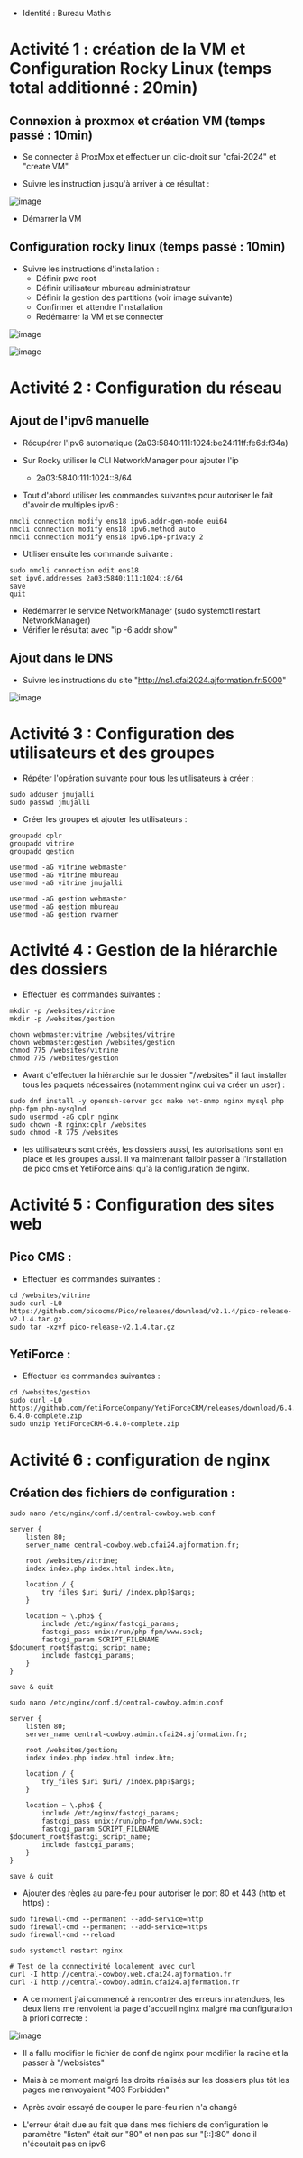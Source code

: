 - Identité : Bureau Mathis

# Activité 1 : création de la VM et Configuration Rocky Linux (temps total additionné : 20min)

## Connexion à proxmox et création VM (temps passé : 10min)

- Se connecter à ProxMox et effectuer un clic-droit sur "cfai-2024" et "create VM".

- Suivre les instruction jusqu'à arriver à ce résultat :

![image](./images/proxmoxconfig.jpg)

- Démarrer la VM

## Configuration rocky linux (temps passé : 10min)

- Suivre les instructions d'installation :
    - Définir pwd root
    - Définir utilisateur mbureau administrateur
    - Définir la gestion des partitions (voir image suivante)
    - Confirmer et attendre l'installation 
    - Redémarrer la VM et se connecter

![image](./images/partitions.jpg)

![image](./images/rockyinstall.jpg)

 
# Activité 2 : Configuration du réseau

## Ajout de l'ipv6 manuelle 
- Récupérer l'ipv6 automatique (2a03:5840:111:1024:be24:11ff:fe6d:f34a)
- Sur Rocky utiliser le CLI NetworkManager pour ajouter l'ip
    - 2a03:5840:111:1024::8/64

- Tout d'abord utiliser les commandes suivantes pour autoriser le fait d'avoir de multiples ipv6 :

```
nmcli connection modify ens18 ipv6.addr-gen-mode eui64
nmcli connection modify ens18 ipv6.method auto
nmcli connection modify ens18 ipv6.ip6-privacy 2
```

- Utiliser ensuite les commande suivante :

```
sudo nmcli connection edit ens18
set ipv6.addresses 2a03:5840:111:1024::8/64
save
quit
```

- Redémarrer le service NetworkManager (sudo systemctl restart NetworkManager)
- Vérifier le résultat avec "ip -6 addr show"

## Ajout dans le DNS
- Suivre les instructions du site "http://ns1.cfai2024.ajformation.fr:5000"

![image](./images/DNS.jpg)

# Activité 3 : Configuration des utilisateurs et des groupes
- Répéter l'opération suivante pour tous les utilisateurs à créer :

```
sudo adduser jmujalli
sudo passwd jmujalli

```

- Créer les groupes et ajouter les utilisateurs :
```
groupadd cplr
groupadd vitrine
groupadd gestion

usermod -aG vitrine webmaster
usermod -aG vitrine mbureau
usermod -aG vitrine jmujalli

usermod -aG gestion webmaster
usermod -aG gestion mbureau
usermod -aG gestion rwarner
```

# Activité 4 : Gestion de la hiérarchie des dossiers
- Effectuer les commandes suivantes : 
```
mkdir -p /websites/vitrine
mkdir -p /websites/gestion

chown webmaster:vitrine /websites/vitrine
chown webmaster:gestion /websites/gestion
chmod 775 /websites/vitrine
chmod 775 /websites/gestion
```

- Avant d'effectuer la hiérarchie sur le dossier "/websites" il faut installer tous les paquets nécessaires (notamment nginx qui va créer un user) :
```
sudo dnf install -y openssh-server gcc make net-snmp nginx mysql php php-fpm php-mysqlnd
sudo usermod -aG cplr nginx
sudo chown -R nginx:cplr /websites
sudo chmod -R 775 /websites
```

- les utilisateurs sont créés, les dossiers aussi, les autorisations sont en place et les groupes aussi. Il va maintenant falloir passer à l'installation de pico cms et YetiForce ainsi qu'à la configuration de nginx.

# Activité 5 : Configuration des sites web

## Pico CMS :
- Effectuer les commandes suivantes : 
```
cd /websites/vitrine
sudo curl -LO https://github.com/picocms/Pico/releases/download/v2.1.4/pico-release-v2.1.4.tar.gz
sudo tar -xzvf pico-release-v2.1.4.tar.gz
```

## YetiForce :
- Effectuer les commandes suivantes : 
```
cd /websites/gestion
sudo curl -LO https://github.com/YetiForceCompany/YetiForceCRM/releases/download/6.4.0/YetiForceCRM-6.4.0-complete.zip
sudo unzip YetiForceCRM-6.4.0-complete.zip
```

# Activité 6 : configuration de nginx

## Création des fichiers de configuration :
```
sudo nano /etc/nginx/conf.d/central-cowboy.web.conf

server {
    listen 80;
    server_name central-cowboy.web.cfai24.ajformation.fr;

    root /websites/vitrine;
    index index.php index.html index.htm;

    location / {
        try_files $uri $uri/ /index.php?$args;
    }

    location ~ \.php$ {
        include /etc/nginx/fastcgi_params;
        fastcgi_pass unix:/run/php-fpm/www.sock;
        fastcgi_param SCRIPT_FILENAME $document_root$fastcgi_script_name;
        include fastcgi_params;
    }
}

save & quit

sudo nano /etc/nginx/conf.d/central-cowboy.admin.conf

server {
    listen 80;
    server_name central-cowboy.admin.cfai24.ajformation.fr;

    root /websites/gestion;
    index index.php index.html index.htm;

    location / {
        try_files $uri $uri/ /index.php?$args;
    }

    location ~ \.php$ {
        include /etc/nginx/fastcgi_params;
        fastcgi_pass unix:/run/php-fpm/www.sock;
        fastcgi_param SCRIPT_FILENAME $document_root$fastcgi_script_name;
        include fastcgi_params;
    }
}

save & quit
 ```

- Ajouter des règles au pare-feu pour autoriser le port 80 et 443 (http et https) :
```
sudo firewall-cmd --permanent --add-service=http
sudo firewall-cmd --permanent --add-service=https
sudo firewall-cmd --reload

sudo systemctl restart nginx

# Test de la connectivité localement avec curl
curl -I http://central-cowboy.web.cfai24.ajformation.fr
curl -I http://central-cowboy.admin.cfai24.ajformation.fr
```

- A ce moment j'ai commencé à rencontrer des erreurs innatendues, les deux liens me renvoient la page d'accueil nginx malgré ma configuration à priori correcte : 

![image](./images/nginx.jpg)

- Il a fallu modifier le fichier de conf de nginx pour modifier la racine et la passer à "/websistes"

- Mais à ce moment malgré les droits réalisés sur les dossiers plus tôt les pages me renvoyaient "403 Forbidden" 

- Après avoir essayé de couper le pare-feu rien n'a changé

- L'erreur était due au fait que dans mes fichiers de configuration le paramètre "listen" était sur "80" et non pas sur "[::]:80" donc il n'écoutait pas en ipv6